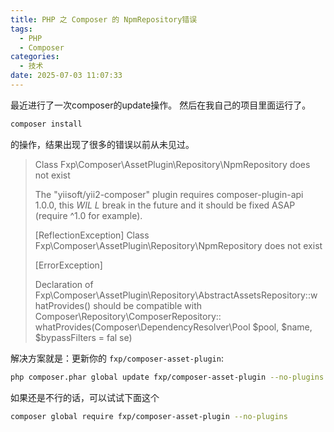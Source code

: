```yaml
---
title: PHP 之 Composer 的 NpmRepository错误
tags:
  - PHP
  - Composer
categories:
  - 技术
date: 2025-07-03 11:07:33
---
```


最近进行了一次composer的update操作。
然后在我自己的项目里面运行了。

```bash
composer install
```

的操作，结果出现了很多的错误以前从未见过。

> Class Fxp\Composer\AssetPlugin\Repository\NpmRepository does not exist
>
> The "yiisoft/yii2-composer" plugin requires composer-plugin-api 1.0.0, this *WIL L* break in the future and it should be fixed ASAP (require ^1.0 for example).
>
> [ReflectionException] Class Fxp\Composer\AssetPlugin\Repository\NpmRepository does not exist
>
> [ErrorException]
>
> Declaration of Fxp\Composer\AssetPlugin\Repository\AbstractAssetsRepository::w hatProvides() should be compatible with Composer\Repository\ComposerRepository:: whatProvides(Composer\DependencyResolver\Pool $pool, $name, $bypassFilters = fal se)

解决方案就是：更新你的 `fxp/composer-asset-plugin`:

```bash
php composer.phar global update fxp/composer-asset-plugin --no-plugins
```

如果还是不行的话，可以试试下面这个

```bash
composer global require fxp/composer-asset-plugin --no-plugins
```


